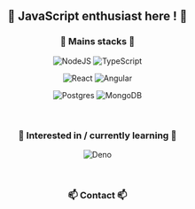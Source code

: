<h2 align="center">
  👋 JavaScript enthusiast here ! 👋
</h2>
<h3 align="center">
  🔭 Mains stacks 🔭
</h3>
<p align="center">
  <img alt="NodeJS" src="https://img.shields.io/badge/node.js%20-%2343853D.svg?&style=for-the-badge&logo=node.js&logoColor=white"/>
  <img alt="TypeScript" src="https://img.shields.io/badge/typescript%20-%23007ACC.svg?&style=for-the-badge&logo=typescript&logoColor=white"/>
</p>
<p align="center">
  <img alt="React" src="https://img.shields.io/badge/react%20-%2320232a.svg?&style=for-the-badge&logo=react&logoColor=%2361DAFB"/>
  <img alt="Angular" src="https://img.shields.io/badge/angular%20-%23DD0031.svg?&style=for-the-badge&logo=angular&logoColor=white"/>
</p>
<p align="center">
  <img alt="Postgres" src ="https://img.shields.io/badge/postgres-%2320232a.svg?&style=for-the-badge&logo=postgresql&logoColor=white"/>
  <img alt="MongoDB" src ="https://img.shields.io/badge/mongodb-%47A248.svg?&style=for-the-badge&logo=mongodb&logoColor=white"/>
</p>
<br>
<h3 align="center">
  🌱 Interested in / currently learning 🌱
</h3>
<p align="center">
  <img alt="Deno" src="https://img.shields.io/badge/deno%20-%2320232a.svg?&style=for-the-badge&logo=deno&logoColor=white"/>
</p>
<br>
<h3 align="center">
  📫 Contact 📫
</h3>
<p align="center">

</p>
